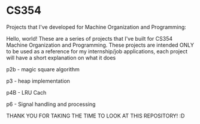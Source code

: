 # CS354
Projects that I've developed for Machine Organization and Programming:

Hello, world!
These are a series of projects that I've built for CS354 Machine Organization and Programming. 
These projects are intended ONLY to be used as a reference for my internship/job applications, 
each project will have a short explanation on what it does 

p2b - magic square algorithm

p3  - heap implementation

p4B - LRU Cach

p6 - Signal handling and processing

THANK YOU FOR TAKING THE TIME TO LOOK AT THIS REPOSITORY! :D 
